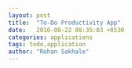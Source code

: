 ```yaml
---
layout: post
title:  "To-Do Productivity App"
date:   2016-08-22 08:35:03 +0530
categories: applications
tags: todo,application
author: "Rohan Sakhale"
---
```


